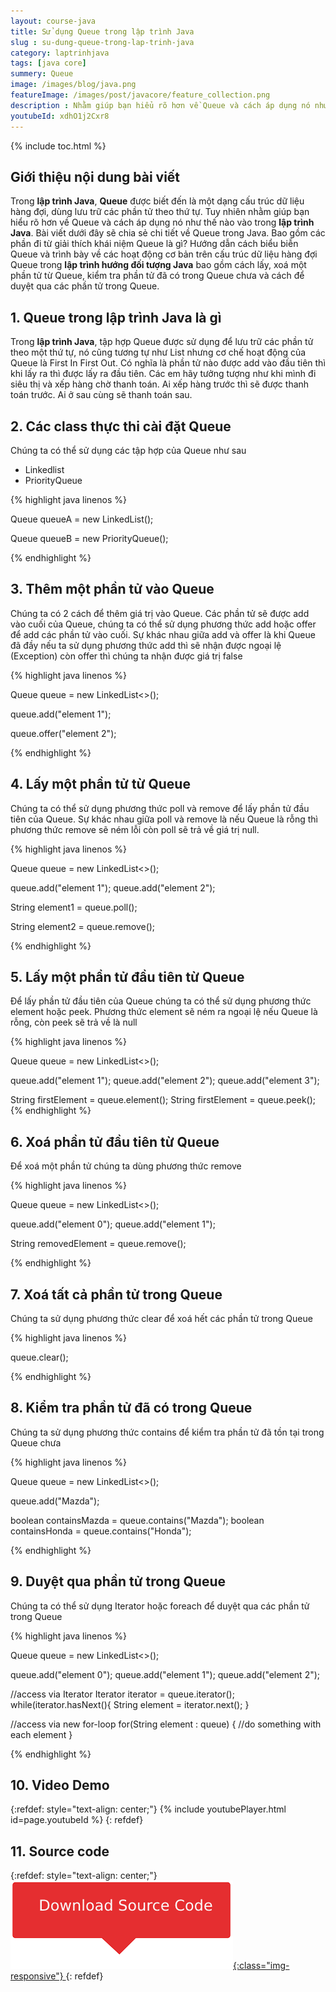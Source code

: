 ```yaml
---
layout: course-java
title: Sử dụng Queue trong lập trình Java
slug : su-dung-queue-trong-lap-trinh-java
category: laptrinhjava
tags: [java core]
summery: Queue
image: /images/blog/java.png
featureImage: /images/post/javacore/feature_collection.png
description : Nhằm giúp bạn hiểu rõ hơn về Queue và cách áp dụng nó như thế nào vào trong lập trình Java. Bài viết dưới đây sẽ chia sẻ chi tiết về Queue trong Java. Bao gồm các phần đi từ giải thích khái niệm Queue là gì? Hướng dẫn cách biểu biễn Queue và trình bày về các hoạt động cơ bản trên cấu trúc dữ liệu hàng đợi Queue trong lập trình hướng đối tượng Java bao gồm cách lấy, xoá một phần tử từ Queue, kiểm tra phần tử đã có trong Queue chưa và cách để duyệt qua các phần tử trong Queue.
youtubeId: xdhO1j2Cxr8
---
```


{% include toc.html %}

## **Giới thiệu nội dung bài viết**

Trong <b>lập trình Java</b>, <b>Queue</b> được biết đến là một dạng cấu trúc dữ liệu hàng đợi, dùng lưu trữ các phần tử theo thứ tự. 
Tuy nhiên nhằm giúp bạn hiểu rõ hơn về Queue và cách áp dụng nó như thế nào vào trong <b>lập trình Java</b>. Bài viết dưới đây sẽ chia sẻ chi tiết về Queue trong Java. Bao gồm các phần đi từ giải thích khái niệm Queue là gì? Hướng dẫn cách biểu biễn Queue và trình bày về các hoạt động cơ bản trên cấu trúc dữ liệu hàng đợi Queue trong <b>lập trình hướng đối tượng Java</b> bao gồm cách lấy, xoá một phần tử từ Queue, kiểm tra phần tử đã có trong Queue chưa và cách để duyệt qua các phần tử trong Queue.


## **1. Queue trong lập trình Java là gì**

Trong <b>lập trình Java</b>, tập hợp Queue được sử dụng để lưu trữ các phần tử theo một thứ tự, nó cũng tương tự như List nhưng cơ chế hoạt động của Queue là First In First Out. Có nghĩa là phần tử nào được add vào đầu tiên thì khi lấy ra thì được lấy ra đầu tiên. Các em hãy tưởng tượng như khi mình đi siêu thị và xếp hàng chờ thanh toán. Ai xếp hàng trước thì sẽ được thanh toán trước. Ai ở sau cùng sẽ thanh toán sau.

## **2. Các class thực thi cài đặt Queue**

Chúng ta có thể sử dụng các tập hợp của Queue như sau

+ Linkedlist
+ PriorityQueue

{% highlight java linenos %}

Queue queueA = new LinkedList();

Queue queueB = new PriorityQueue();

{% endhighlight %}

## **3. Thêm một phần tử vào Queue**

Chúng ta có 2 cách để thêm giá trị vào Queue. Các phần tử sẽ được add vào cuối của Queue, chúng ta có thể sử dụng phương thức add hoặc offer để add các phần tử vào cuối. Sự khác nhau giữa add và offer là khi Queue đã đầy nếu ta sử dụng phương thức add thì sẽ nhận được ngoại lệ (Exception) còn offer thì chúng ta nhận được giá trị false 

{% highlight java linenos %}

Queue<String> queue = new LinkedList<>();

queue.add("element 1");

queue.offer("element 2");

{% endhighlight %}

## **4. Lấy một phần tử từ Queue**

Chúng ta có thể sử dụng phương thức poll và remove để lấy phần tử đầu tiên của Queue. Sự khác nhau giữa poll và remove là nếu Queue là rỗng thì phương thức remove sẽ ném lỗi còn poll sẽ trả về giá trị null.

{% highlight java linenos %}

Queue<String> queue = new LinkedList<>();

queue.add("element 1");
queue.add("element 2");

String element1 = queue.poll();

String element2 = queue.remove();

{% endhighlight %}

## **5. Lấy một phần tử đầu tiên từ Queue**

Để lấy phần tử đầu tiên của Queue chúng ta có thể sử dụng phương thức element hoặc peek. Phương thức element sẽ ném ra ngoại lệ nếu Queue là rỗng, còn peek sẽ trả về là null

{% highlight java linenos %}

Queue<String> queue = new LinkedList<>();

queue.add("element 1");
queue.add("element 2");
queue.add("element 3");

String firstElement = queue.element();
String firstElement = queue.peek();
{% endhighlight %}

## **6. Xoá phần tử đầu tiên từ Queue**

Để xoá một phần tử chúng ta dùng phương thức remove

{% highlight java linenos %}

Queue<String> queue = new LinkedList<>();

queue.add("element 0");
queue.add("element 1");

String removedElement = queue.remove();

{% endhighlight %}


## **7. Xoá tất cả phần tử trong Queue**

Chúng ta sử dụng phương thức clear để xoá hết các phần tử trong Queue

{% highlight java linenos %}

queue.clear();

{% endhighlight %}

## **8. Kiểm tra phần tử đã có trong Queue**

Chúng ta sử dụng phương thức contains để kiểm tra phần tử đã tồn tại trong Queue chưa

{% highlight java linenos %}

Queue<String> queue = new LinkedList<>();

queue.add("Mazda");

boolean containsMazda = queue.contains("Mazda");
boolean containsHonda = queue.contains("Honda");

{% endhighlight %}

## **9. Duyệt qua phần tử trong Queue**

Chúng ta có thể sử dụng Iterator hoặc foreach để duyệt qua các phần tử trong Queue

{% highlight java linenos %}

Queue<String> queue = new LinkedList<>();

queue.add("element 0");
queue.add("element 1");
queue.add("element 2");

//access via Iterator
Iterator<String> iterator = queue.iterator();
while(iterator.hasNext(){
  String element = iterator.next();
}

//access via new for-loop
for(String element : queue) {
    //do something with each element
}

{% endhighlight %}

## **10. Video Demo**

{:refdef: style="text-align: center;"}
{% include youtubePlayer.html id=page.youtubeId %}
{: refdef}

## **11. Source code**

{:refdef: style="text-align: center;"}
<a href="https://github.com/levunguyen/Java-Queue" target="_blank"> ![Sourcecode ](/images/icon/githubsource.png){:class="img-responsive"} </a>
{: refdef}
















